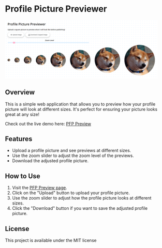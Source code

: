 # Profile Picture Previewer
![Header](Header.png)

## Overview

This is a simple web application that allows you to preview how your profile picture will look at different sizes. It's perfect for ensuring your picture looks great at any size!

Check out the live demo here: [PFP Preview](http://thatmacdaddy.me/PFP-Preview/)

## Features

- Upload a profile picture and see previews at different sizes.
- Use the zoom slider to adjust the zoom level of the previews.
- Download the adjusted profile picture.

## How to Use

1. Visit the [PFP Preview page](http://thatmacdaddy.me/PFP-Preview/).
2. Click on the "Upload" button to upload your profile picture.
3. Use the zoom slider to adjust how the profile picture looks at different sizes.
4. Click the "Download" button if you want to save the adjusted profile picture.

## License

This project is available under the MIT license